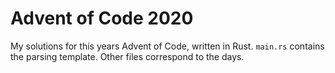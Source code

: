 # Advent of Code 2020

My solutions for this years Advent of Code, written in Rust.
`main.rs` contains the parsing template.
Other files correspond to the days.
